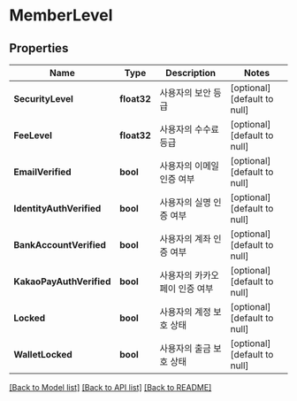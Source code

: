 # MemberLevel

## Properties
Name | Type | Description | Notes
------------ | ------------- | ------------- | -------------
**SecurityLevel** | **float32** | 사용자의 보안 등급 | [optional] [default to null]
**FeeLevel** | **float32** | 사용자의 수수료 등급 | [optional] [default to null]
**EmailVerified** | **bool** | 사용자의 이메일 인증 여부 | [optional] [default to null]
**IdentityAuthVerified** | **bool** | 사용자의 실명 인증 여부 | [optional] [default to null]
**BankAccountVerified** | **bool** | 사용자의 계좌 인증 여부 | [optional] [default to null]
**KakaoPayAuthVerified** | **bool** | 사용자의 카카오페이 인증 여부 | [optional] [default to null]
**Locked** | **bool** | 사용자의 계정 보호 상태 | [optional] [default to null]
**WalletLocked** | **bool** | 사용자의 출금 보호 상태 | [optional] [default to null]

[[Back to Model list]](../README.md#documentation-for-models) [[Back to API list]](../README.md#documentation-for-api-endpoints) [[Back to README]](../README.md)


